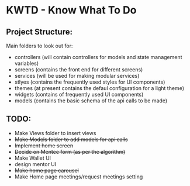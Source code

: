 # KWTD - Know What To Do

## Project Structure:
Main folders to look out for:
- controllers (will contain controllers for models and state management variables)
- screens (contains the front end for different screens)
- services (will be used for making modular services)
- stlyes (contains the frequently used styles for UI components)
- themes (at present contains the defaul configuration for a light theme)
- widgets (contains of frequently used UI components)
- models (contains the basic schema of the api calls to be made)

## TODO:
- Make Views folder to insert views
- ~~Make Models folder to add models for api calls~~
- ~~Implement home screen~~
- ~~Decide on Mentee form (as per the algorithm)~~
- Make Wallet UI
- design mentor UI
- ~~Make home page carousel~~
- Make Home page meetings/request meetings setting
